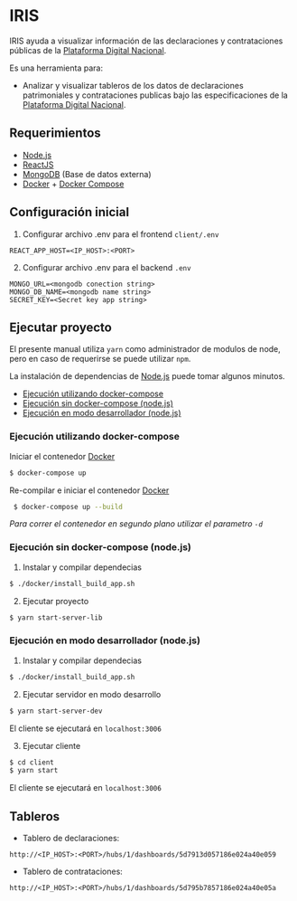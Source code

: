 # IRIS

IRIS ayuda a visualizar información de las declaraciones y contrataciones públicas de la [Plataforma Digital Nacional].

Es una herramienta para:
  - Analizar y visualizar tableros de los datos de declaraciones patrimoniales y contrataciones publicas bajo las especificaciones de la [Plataforma Digital Nacional].

## Requerimientos

* [Node.js] 
* [ReactJS]
* [MongoDB] (Base de datos externa)
* [Docker] + [Docker Compose]

## Configuración inicial

1. Configurar archivo .env para el frontend ```client/.env```

```
REACT_APP_HOST=<IP_HOST>:<PORT>
```
2. Configurar archivo .env para el backend ```.env```

```
MONGO_URL=<mongodb conection string>
MONGO_DB_NAME=<mongodb name string>
SECRET_KEY=<Secret key app string>
```
## Ejecutar proyecto

El presente manual utiliza ```yarn``` como administrador de modulos de node, pero en caso de requerirse se puede utilizar ```npm```.

La instalación de dependencias de [Node.js] puede tomar algunos minutos.

* [Ejecución utilizando docker-compose](#run_with_docker)
* [Ejecución sin docker-compose (node.js)](#run_without_docker)
* [Ejecución en modo desarrollador (node.js)](#run_node)

### <a name="run_with_docker"></a>Ejecución utilizando docker-compose

Iniciar el contenedor [Docker] 
```sh
$ docker-compose up
```

Re-compilar e iniciar el contenedor [Docker]
```sh
 $ docker-compose up --build
```

_Para correr el contenedor en segundo plano utilizar el parametro ```-d```_

### <a name="run_without_docker"></a>Ejecución sin docker-compose (node.js)
1. Instalar y compilar dependecias

```sh
$ ./docker/install_build_app.sh
```

2. Ejecutar proyecto
```sh
$ yarn start-server-lib
```

### <a name="run_node"></a>Ejecución en modo desarrollador (node.js)
1. Instalar y compilar dependecias

```sh
$ ./docker/install_build_app.sh
```

2. Ejecutar servidor en modo desarrollo
```sh
$ yarn start-server-dev
```
El cliente se ejecutará en ```localhost:3006```

3. Ejecutar cliente
```sh
$ cd client
$ yarn start
```
El cliente se ejecutará en ```localhost:3006```

## Tableros

* Tablero de declaraciones: 
```http
http://<IP_HOST>:<PORT>/hubs/1/dashboards/5d7913d057186e024a40e059
```
* Tablero de contrataciones: 
```http
http://<IP_HOST>:<PORT>/hubs/1/dashboards/5d795b7857186e024a40e05a
```

[//]: # (These are reference links used in the body of this note and get stripped out when the markdown processor does its job. There is no need to format nicely because it shouldn't be seen.)


   [git-repo-url]: <https://github.com/>
   [ReactJS]: <https://reactjs.org/>
   [MongoDB]: <https://www.mongodb.com>
   [Node.js]: <http://nodejs.org>
   [Plataforma Digital Nacional]: <https://www.plataformadigitalnacional.org/>
   [Docker]: <https://www.docker.com/>
   [Docker Compose]: <https://docs.docker.com/compose/>